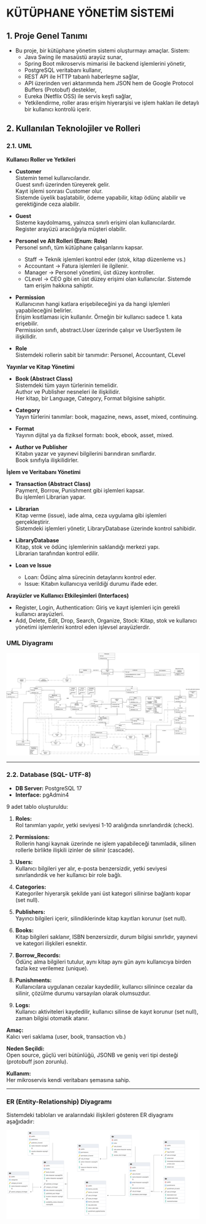 # KÜTÜPHANE YÖNETİM SİSTEMİ

## 1. Proje Genel Tanımı

- Bu proje, bir kütüphane yönetim sistemi oluşturmayı amaçlar. Sistem:
  - Java Swing ile masaüstü arayüz sunar,
  - Spring Boot mikroservis mimarisi ile backend işlemlerini yönetir,
  - PostgreSQL veritabanı kullanır,
  - REST API ile HTTP tabanlı haberleşme sağlar,
  - API üzerinden veri aktarımında hem JSON hem de Google Protocol Buffers (Protobuf) destekler,
  - Eureka (Netflix OSS) ile servis keşfi sağlar,
  - Yetkilendirme, roller arası erişim hiyerarşisi ve işlem hakları ile detaylı bir kullanıcı kontrolü içerir.

## 2. Kullanılan Teknolojiler ve Rolleri

### 2.1. UML  
**Kullanıcı Roller ve Yetkileri**

- **Customer**  
  Sistemin temel kullanıcılarıdır.  
  Guest sınıfı üzerinden türeyerek gelir.  
  Kayıt işlemi sonrası Customer olur.  
  Sistemde üyelik başlatabilir, ödeme yapabilir, kitap ödünç alabilir ve gerektiğinde ceza alabilir.

- **Guest**  
  Sisteme kaydolmamış, yalnızca sınırlı erişimi olan kullanıcılardır.  
  Register arayüzü aracılığıyla müşteri olabilir.

- **Personel ve Alt Rolleri (Enum: Role)**  
  Personel sınıfı, tüm kütüphane çalışanlarını kapsar.  
  - Staff → Teknik işlemleri kontrol eder (stok, kitap düzenleme vs.)  
  - Accountant → Fatura işlemleri ile ilgilenir.  
  - Manager → Personel yönetimi, üst düzey kontroller.  
  - CLevel → CEO gibi en üst düzey erişimi olan kullanıcılar. Sistemde tam erişim hakkına sahiptir.

- **Permission**  
  Kullanıcının hangi katlara erişebileceğini ya da hangi işlemleri yapabileceğini belirler.  
  Erişim kısıtlaması için kullanılır. Örneğin bir kullanıcı sadece 1. kata erişebilir.  
  Permission sınıfı, abstract.User üzerinde çalışır ve UserSystem ile ilişkilidir.

- **Role**  
  Sistemdeki rollerin sabit bir tanımıdır: Personel, Accountant, CLevel

**Yayınlar ve Kitap Yönetimi**

- **Book (Abstract Class)**  
  Sistemdeki tüm yayın türlerinin temelidir.  
  Author ve Publisher nesneleri ile ilişkilidir.  
  Her kitap, bir Language, Category, Format bilgisine sahiptir.

- **Category**  
  Yayın türlerini tanımlar: book, magazine, news, asset, mixed, continuing.

- **Format**  
  Yayının dijital ya da fiziksel formatı: book, ebook, asset, mixed.

- **Author ve Publisher**  
  Kitabın yazar ve yayınevi bilgilerini barındıran sınıflardır.  
  Book sınıfıyla ilişkilidirler.

**İşlem ve Veritabanı Yönetimi**

- **Transaction (Abstract Class)**  
  Payment, Borrow, Punishment gibi işlemleri kapsar.  
  Bu işlemleri Librarian yapar.

- **Librarian**  
  Kitap verme (issue), iade alma, ceza uygulama gibi işlemleri gerçekleştirir.  
  Sistemdeki işlemleri yönetir, LibraryDatabase üzerinde kontrol sahibidir.

- **LibraryDatabase**  
  Kitap, stok ve ödünç işlemlerinin saklandığı merkezi yapı.  
  Librarian tarafından kontrol edilir.

- **Loan ve Issue**  
  - Loan: Ödünç alma sürecinin detaylarını kontrol eder.  
  - Issue: Kitabın kullanıcıya verildiği durumu ifade eder.

**Arayüzler ve Kullanıcı Etkileşimleri (Interfaces)**

- Register, Login, Authentication: Giriş ve kayıt işlemleri için gerekli kullanıcı arayüzleri.  
- Add, Delete, Edit, Drop, Search, Organize, Stock: Kitap, stok ve kullanıcı yönetimi işlemlerini kontrol eden işlevsel arayüzlerdir.

### UML Diyagramı

![UML Diyagramı](./assets/libuml.drawio.png)

---

### 2.2. Database (SQL- UTF-8)

- **DB Server:** PostgreSQL 17  
- **Interface:** pgAdmin4

9 adet tablo oluşturuldu:

1. **Roles:**  
   Rol tanımları yapılır, yetki seviyesi 1-10 aralığında sınırlandırdık (check).

2. **Permissions:**  
   Rollerin hangi kaynak üzerinde ne işlem yapabileceği tanımladık, silinen rollerle birlikte ilişkili izinler de silinir (cascade).

3. **Users:**  
   Kullanıcı bilgileri yer alır, e-posta benzersizdir, yetki seviyesi sınırlandırdık ve her kullanıcı bir role bağlı.

4. **Categories:**  
   Kategoriler hiyerarşik şekilde yani üst kategori silinirse bağlantı kopar (set null).

5. **Publishers:**  
   Yayıncı bilgileri içerir, silindiklerinde kitap kayıtları korunur (set null).

6. **Books:**  
   Kitap bilgileri saklanır, ISBN benzersizdir, durum bilgisi sınırlıdır, yayınevi ve kategori ilişkileri esnektir.

7. **Borrow_Records:**  
   Ödünç alma bilgileri tutulur, aynı kitap aynı gün aynı kullanıcıya birden fazla kez verilemez (unique).

8. **Punishments:**  
   Kullanıcılara uygulanan cezalar kaydedilir, kullanıcı silinince cezalar da silinir, çözülme durumu varsayılan olarak olumsuzdur.

9. **Logs:**  
   Kullanıcı aktiviteleri kaydedilir, kullanıcı silinse de kayıt korunur (set null), zaman bilgisi otomatik atanır.

**Amaç:**  
Kalıcı veri saklama (user, book, transaction vb.)

**Neden Seçildi:**  
Open source, güçlü veri bütünlüğü, JSONB ve geniş veri tipi desteği (protobuff json zorunlu).

**Kullanım:**  
Her mikroservis kendi veritabanı şemasına sahip.

---

### ER (Entity-Relationship) Diyagramı

Sistemdeki tabloları ve aralarındaki ilişkileri gösteren ER diyagramı aşağıdadır:

![ER Diyagramı](./assets/kuputhane_er_diagram.PNG)
